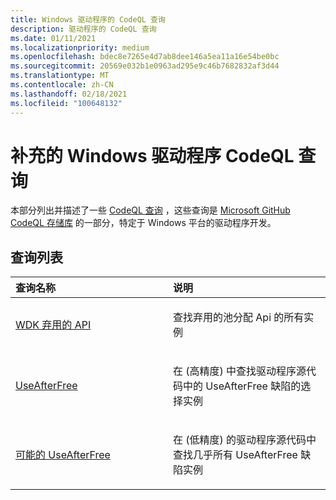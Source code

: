 ```yaml
---
title: Windows 驱动程序的 CodeQL 查询
description: 驱动程序的 CodeQL 查询
ms.date: 01/11/2021
ms.localizationpriority: medium
ms.openlocfilehash: bdec8e7265e4d7ab8dee146a5ea11a16e54be0bc
ms.sourcegitcommit: 20569e032b1e0963ad295e9c46b7682832af3d44
ms.translationtype: MT
ms.contentlocale: zh-CN
ms.lasthandoff: 02/18/2021
ms.locfileid: "100648132"
---
```

# <a name="supplemental-windows-driver-codeql-queries"></a>补充的 Windows 驱动程序 CodeQL 查询

本部分列出并描述了一些 [CodeQL 查询](./static-tools-and-codeql.md) ，这些查询是 [Microsoft GitHub CodeQL 存储库](https://github.com/microsoft/Windows-Driver-Developer-Supplemental-Tools) 的一部分，特定于 Windows 平台的驱动程序开发。

## <a name="list-of-queries"></a>查询列表

<table>
<colgroup>
<col width="50%" />
<col width="50%" />
</colgroup>
<thead>
<tr class="header">
<th align="left">查询名称</th>
<th align="left">说明</th>
</tr>
</thead>
<tbody>
<tr class="odd">
<td align="left"><p><a href="codeql-windows-driver-wdkdeprecatedapi.md" data-raw-source="[WDK Deprecated API](codeql-windows-driver-wdkdeprecatedapi.md)">WDK 弃用的 API</a></p></td>
<td align="left"><p>查找弃用的池分配 Api 的所有实例</p></td>
</tr>
<tr class="even">
<td align="left"><p><a href="codeql-windows-driver-useafterfree.md" data-raw-source="[UseAfterFree](codeql-windows-driver-useafterfree.md)">UseAfterFree</a></p></td>
<td align="left"><p>在 (高精度) 中查找驱动程序源代码中的 UseAfterFree 缺陷的选择实例</p></td>
</tr>
<tr class="odd">
<td align="left"><p><a href="codeql-windows-driver-probableuseafterfree.md" data-raw-source="[Probable UseAfterFree](codeql-windows-driver-probableuseafterfree.md)">可能的 UseAfterFree</a></p></td>
<td align="left"><p>在 (低精度) 的驱动程序源代码中查找几乎所有 UseAfterFree 缺陷实例</p></td>
</tr>
</tbody>
</table>

 

 

